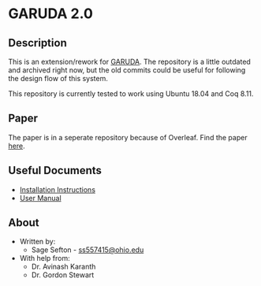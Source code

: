# GARUDA 2.0

## Description
This is an extension/rework for [GARUDA](https://github.com/seftonsg/Hardware_KAT).  The repository is a little outdated and archived right now, but the old commits could be useful for following the design flow of this system.

This repository is currently tested to work using Ubuntu 18.04 and Coq 8.11.

## Paper
The paper is in a seperate repository because of Overleaf. Find the paper [here](https://github.com/seftonsg/Garuda-2.0-Paper).

## Useful Documents
* [Installation Instructions](/docs/INSTALL.md)
* [User Manual](/docs/MANUAL.md)

## About
* Written by:
  * Sage Sefton - [ss557415@ohio.edu](mailto:ss557415@ohio.edu)
* With help from:
  * Dr. Avinash Karanth
  * Dr. Gordon Stewart
